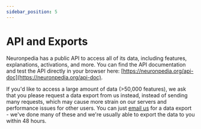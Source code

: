 ```yaml
---
sidebar_position: 5
---
```


# API and Exports

Neuronpedia has a public API to access all of its data, including features, explanations, activations, and more. You can find the API documentation and test the API directly in your browser here: [https://neuronpedia.org/api-doc](https://neuronpedia.org/api-doc).

If you'd like to access a large amount of data (>50,000 features), we ask that you please request a data export from us instead, instead of sending many requests, which may cause more strain on our servers and performance issues for other users. You can just [email us](mailto:support@neuronpedia.org) for a data export - we've done many of these and we're usually able to export the data to you within 48 hours.
